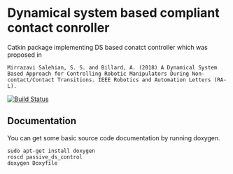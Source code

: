 # Dynamical system based compliant contact conroller

Catkin package implementing DS based conatct controller which was proposed in

```
Mirrazavi Salehian, S. S. and Billard, A. (2018) A Dynamical System Based Approach for Controlling Robotic Manipulators During Non-contact/Contact Transitions. IEEE Robotics and Automation Letters (RA-L).

```

[![Build Status](https://magnum.travis-ci.com/epfl-lasa/passive-ds-control.svg?token=BqUQb763tsVV4QyzLgBy&branch=master)](https://magnum.travis-ci.com/epfl-lasa/passive-ds-control)


## Documentation
You can get some basic source code documentation by running doxygen.

```
sudo apt-get install doxygen
roscd passive_ds_control
doxygen Doxyfile
```
